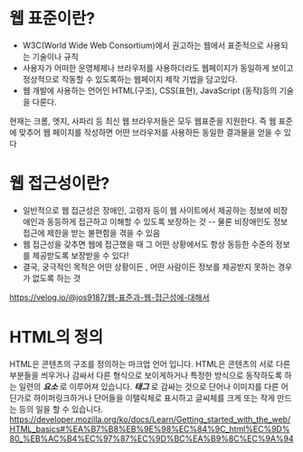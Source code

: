 # 웹 표준이란?
- W3C(World Wide Web Consortium)에서 권고하는 웹에서 표준적으로 사용되는 기술이나 규칙
- 사용자가 어떠한 운영체제나 브라우저를 사용하더라도 웹페이지가 동일하게 보이고 정상적으로 작동할 수 있도록하는 웹페이지 제작 기법을 담고있다.
- 웹 개발에 사용하는 언어인 HTML(구조), CSS(표현), JavaScript (동작)등의 기술을 다룬다.

현재는 크롬, 엣지, 사파리 등 최신 웹 브라우저들은 모두 웹표준을 지원한다.
즉 웹 표준에 맞추어 웹 페이지를 작성하면 어떤 브라우저를 사용하든 동일한 결과물을 얻을 수 있다

# 웹 접근성이란?
- 일반적으로 웹 접근성은 장애인, 고령자 등이 웹 사이트에서 제공하는 정보에 비장애인과 동등하게 접근하고 이해할 수 있도록 보장하는 것
-- 물론 비장애인도 정보 접근에 제한을 받는 불편함을 겪을 수 있음
- 웹 접근성을 갖추면 웹에 접근했을 때 그 어떤 상황에서도 항상 동등한 수준의 정보를 제공받도록 보장받을 수 있다!
- 결국, 궁극적인 목적은 어떤 상황이든 , 어떤 사람이든 정보를 제공받지 못하는 경우가 없도록 하는 것

https://velog.io/@jos9187/웹-표준과-웹-접근성에-대해서

# HTML의 정의
HTML은 콘텐츠의 구조를 정의하는 마크업 언어 입니다. HTML은 콘텐츠의 서로 다른 부분들을 씌우거나 감싸서 다른 형식으로 보이게하거나 특정한 방식으로 동작하도록 하는 일련의 **_요소_** 로 이루어져 있습니다. **_태그_** 로 감싸는 것으로 단어나 이미지를 다른 어딘가로 하이퍼링크하거나 단어들을 이탤릭체로 표시하고 글씨체를 크게 또는 작게 만드는 등의 일을 할 수 있습니다. 
https://developer.mozilla.org/ko/docs/Learn/Getting_started_with_the_web/HTML_basics#%EA%B7%B8%EB%9E%98%EC%84%9C_html%EC%9D%80_%EB%AC%B4%EC%97%87%EC%9D%BC%EA%B9%8C%EC%9A%94
